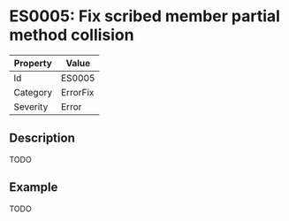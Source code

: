 # ES0005: Fix scribed member partial method collision

| Property | Value |
| --- | --- |
| Id | ES0005 |
| Category | ErrorFix |
| Severity | Error |

## Description

TODO

## Example

TODO
